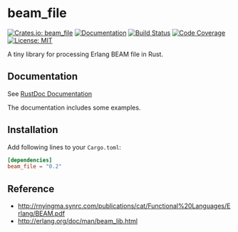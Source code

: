 beam_file
=========

[![Crates.io: beam_file](https://img.shields.io/crates/v/beam_file.svg)](https://crates.io/crates/beam_file)
[![Documentation](https://docs.rs/beam_file/badge.svg)](https://docs.rs/beam_file)
[![Build Status](https://travis-ci.org/sile/beam_file.svg?branch=master)](https://travis-ci.org/sile/beam_file)
[![Code Coverage](https://codecov.io/gh/sile/beam_file/branch/master/graph/badge.svg)](https://codecov.io/gh/sile/beam_file/branch/master)
[![License: MIT](https://img.shields.io/badge/license-MIT-blue.svg)](LICENSE)

A tiny library for processing Erlang BEAM file in Rust.

Documentation
-------------

See [RustDoc Documentation](https://docs.rs/beam_file)

The documentation includes some examples.

Installation
------------

Add following lines to your `Cargo.toml`:

```toml
[dependencies]
beam_file = "0.2"
```

Reference
---------

- http://rnyingma.synrc.com/publications/cat/Functional%20Languages/Erlang/BEAM.pdf
- http://erlang.org/doc/man/beam_lib.html
